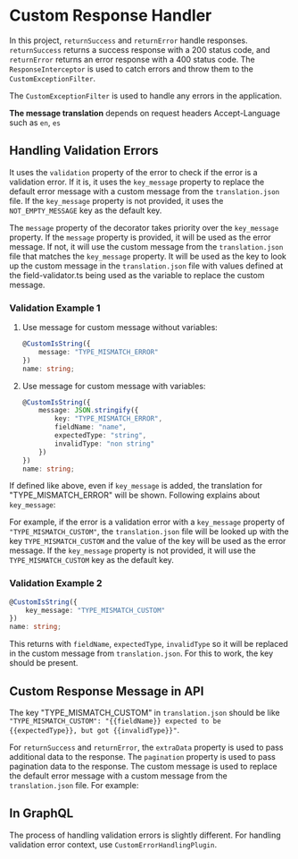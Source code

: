 # Custom Response Handler

In this project, `returnSuccess` and `returnError` handle responses. `returnSuccess` returns a success response with a 200 status code, and `returnError` returns an error response with a 400 status code. The `ResponseInterceptor` is used to catch errors and throw them to the `CustomExceptionFilter`.

The `CustomExceptionFilter` is used to handle any errors in the application.

**The message translation**
 depends on request headers Accept-Language such as `en`, `es`

## Handling Validation Errors

It uses the `validation` property of the error to check if the error is a validation error. If it is, it uses the `key_message` property to replace the default error message with a custom message from the `translation.json` file. If the `key_message` property is not provided, it uses the `NOT_EMPTY_MESSAGE` key as the default key.

The `message` property of the decorator takes priority over the `key_message` property. If the `message` property is provided, it will be used as the error message. If not, it will use the custom message from the `translation.json` file that matches the `key_message` property. It will be used as the key to look up the custom message in the `translation.json` file with values defined at the field-validator.ts being used as the variable to replace the custom message.

### Validation Example 1

1. Use message for custom message without variables:

   ```typescript
   @CustomIsString({
       message: "TYPE_MISMATCH_ERROR"
   })
   name: string;
   ```

2. Use message for custom message with variables:

   ```typescript
   @CustomIsString({
       message: JSON.stringify({
           key: "TYPE_MISMATCH_ERROR",
           fieldName: "name",
           expectedType: "string",
           invalidType: "non string"
       })
   })
   name: string;
   ```

If defined like above, even if `key_message` is added, the translation for "TYPE_MISMATCH_ERROR" will be shown. Following explains about `key_message`:

For example, if the error is a validation error with a `key_message` property of `"TYPE_MISMATCH_CUSTOM"`, the `translation.json` file will be looked up with the key `TYPE_MISMATCH_CUSTOM` and the value of the key will be used as the error message. If the `key_message` property is not provided, it will use the `TYPE_MISMATCH_CUSTOM` key as the default key.

### Validation Example 2

```typescript
@CustomIsString({
    key_message: "TYPE_MISMATCH_CUSTOM"
})
name: string;
```

This returns with `fieldName`, `expectedType`, `invalidType` so it will be replaced in the custom message from `translation.json`. For this to work, the key should be present.

## Custom Response Message in API

The key "TYPE_MISMATCH_CUSTOM" in `translation.json` should be like `"TYPE_MISMATCH_CUSTOM": "{{fieldName}} expected to be {{expectedType}}, but got {{invalidType}}"`.

For `returnSuccess` and `returnError`, the `extraData` property is used to pass additional data to the response. The `pagination` property is used to pass pagination data to the response. The custom message is used to replace the default error message with a custom message from the `translation.json` file. For example:



## In GraphQL

The process of handling validation errors is slightly different. For handling validation error context, use `CustomErrorHandlingPlugin`.